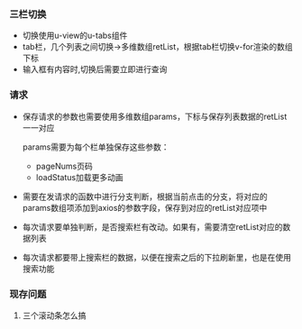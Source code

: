 ### 三栏切换

* 切换使用u-view的u-tabs组件
* tab栏，几个列表之间切换->多维数组retList，根据tab栏切换v-for渲染的数组下标
*  输入框有内容时,切换后需要立即进行查询

### 请求

* 保存请求的参数也需要使用多维数组params，下标与保存列表数据的retList一一对应

  params需要为每个栏单独保存这些参数：

  * pageNums页码
  * loadStatus加载更多动画

* 需要在发请求的函数中进行分支判断，根据当前点击的分支，将对应的params数组项添加到axios的参数字段，保存到对应的retList对应项中

* 每次请求要单独判断，是否搜索栏有改动。如果有，需要清空retList对应的数据列表

* 每次请求都要带上搜索栏的数据，以便在搜索之后的下拉刷新里，也是在使用搜索功能

### 现存问题

1. 三个滚动条怎么搞